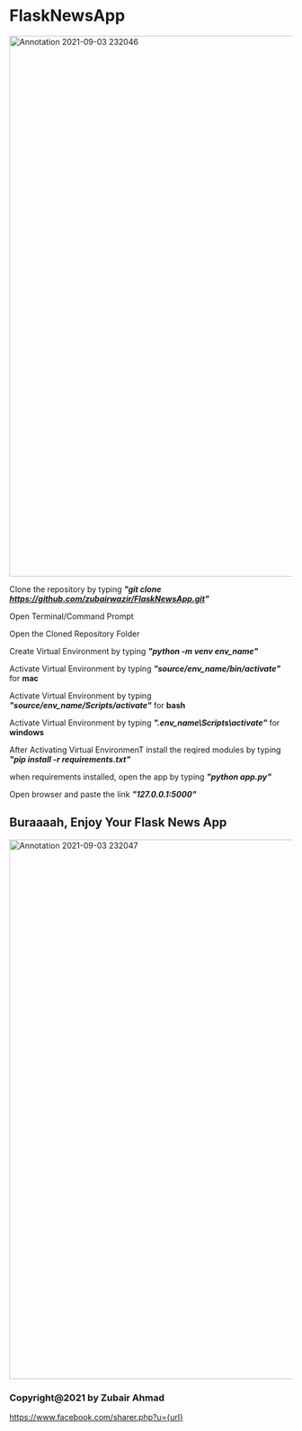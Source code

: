 # FlaskNewsApp


<img width="960" alt="Annotation 2021-09-03 232046" src="https://user-images.githubusercontent.com/43387040/132050384-d5c5e748-f811-4f3c-ba5d-2a159fd1f3e3.png">


 Clone the repository by typing ***"git clone https://github.com/zubairwazir/FlaskNewsApp.git"***

 Open Terminal/Command Prompt

Open the Cloned Repository Folder

Create Virtual Environment by typing ***"python -m venv env_name"***

Activate Virtual Environment by typing ***"source/env_name/bin/activate"*** for **mac**

Activate Virtual Environment by typing ***"source/env_name/Scripts/activate"*** for **bash**

Activate Virtual Environment by typing ***".env_name\Scripts\activate"*** for **windows**

After Activating Virtual EnvironmenT install the reqired modules by typing ***"pip install -r requirements.txt"***

when requirements installed, open the app by typing ***"python app.py"***

Open browser and paste the link ***"127.0.0.1:5000"***

## Buraaaah, Enjoy Your Flask News App
<img width="958" alt="Annotation 2021-09-03 232047" src="https://user-images.githubusercontent.com/43387040/132050389-0d06770e-7f27-486c-957c-125fd3aa57f2.png">

### Copyright@2021 by Zubair Ahmad
https://www.facebook.com/sharer.php?u={url}
